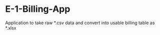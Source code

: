 # E-1-Billing-App
Application to take raw *.csv data and convert into usable billing table as *.xlsx
